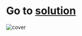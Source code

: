# Go to [solution](https://public.tableau.com/app/profile/.48972542/viz/11Tableau_Marathon_2_0/Dashboard3)
![cover](https://github.com/MartynovychSerhii/Data_Analytics/blob/main/Files/img/Marathon_11.png)

